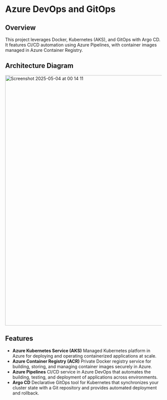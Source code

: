 # Azure DevOps and GitOps

## Overview
This project leverages Docker, Kubernetes (AKS), and GitOps with Argo CD. It features CI/CD automation using Azure Pipelines, with container images managed in Azure Container Registry.

## Architecture Diagram
<img width="803" alt="Screenshot 2025-05-04 at 00 14 11" src="https://github.com/user-attachments/assets/fc732962-8cef-4666-b1d9-89cc934122c8" />

## Features

- **Azure Kubernetes Service (AKS)**
  Managed Kubernetes platform in Azure for deploying and operating containerized applications at scale.
- **Azure Container Registry (ACR)**
  Private Docker registry service for building, storing, and managing container images securely in Azure.
- **Azure Pipelines**
  CI/CD service in Azure DevOps that automates the building, testing, and deployment of applications across environments.
- **Argo CD**
  Declarative GitOps tool for Kubernetes that synchronizes your cluster state with a Git repository and provides automated deployment and rollback.






